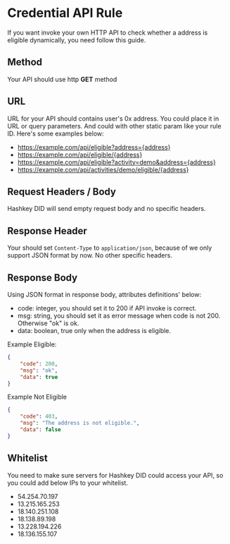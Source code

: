 # Credential API Rule

If you want invoke your own HTTP API to check whether a address is eligible dynamically, you need follow this guide.

## Method

Your API should use http **GET** method

## URL

URL for your API should contains user's 0x address. You could place it in URL or query parameters. And could with other static param like your rule ID. Here's some examples below:

 - https://example.com/api/eligible?address={address}
 - https://example.com/api/eligible/{address}
 - https://example.com/api/eligible?activity=demo&address={address}
 - https://example.com/api/activities/demo/eligible/{address}

## Request Headers / Body

Hashkey DID will send empty request body and no specific headers.

## Response Header

Your should set `Content-Type` to `application/json`, because of we only support JSON format by now. No other specific headers.

## Response Body

Using JSON format in response body, attributes definitions' below:

 - code: integer, you should set it to 200 if API invoke is correct.
 - msg: string, you should set it as error message when code is not 200. Otherwise "ok" is ok.
 - data: boolean, true only when the address is eligible. 

Example Eligible:
```json
{
	"code": 200,
	"msg": "ok",
	"data": true
}
```

Example Not Eligible
```json
{
	"code": 403,
	"msg": "The address is not eligible.",
	"data": false
}
```
## Whitelist

You need to make sure servers for Hashkey DID could access your API, so you could add below IPs to your whitelist.

 - 54.254.70.197
 - 13.215.165.253
 - 18.140.251.108
 - 18.138.89.198
 - 13.228.194.226
 - 18.136.155.107